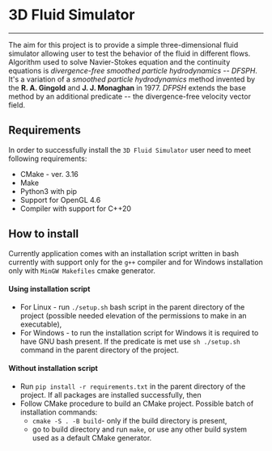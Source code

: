 # 3D Fluid Simulator

---

The aim for this project is to provide a simple three-dimensional fluid simulator allowing user to test the behavior of the fluid in different flows.
Algorithm used to solve Navier-Stokes equation and the continuity equations is _divergence-free smoothed particle hydrodynamics -- DFSPH_. It's a
variation of a _smoothed particle hydrodynamics_ method invented by the **R. A. Gingold** and **J. J. Monaghan** in 1977. _DFPSH_ extends
the base method by an additional predicate -- the divergence-free velocity vector field.

## Requirements

In order to successfully install the `3D Fluid Simulator` user need to meet following requirements:

- CMake - ver. 3.16
- Make
- Python3 with pip
- Support for OpenGL 4.6
- Compiler with support for C++20

## How to install

Currently application comes with an installation script written in bash currently with support only for the `g++` compiler and for Windows
installation only with `MinGW Makefiles` cmake generator.

#### Using installation script

- For Linux - run `./setup.sh` bash script in the parent directory of the project (possible needed elevation of the permissions to make in an executable),
- For Windows - to run the installation script for Windows it is required to have GNU bash present. If the predicate is met use `sh ./setup.sh`
  command in the parent directory of the project.

#### Without installation script

- Run `pip install -r requirements.txt` in the parent directory of the project. If all packages are installed successfully, then
- Follow CMake procedure to build an CMake project. Possible batch of installation commands:
  - `cmake -S . -B build`- only if the build directory is present,
  - go to build directory and run `make`, or use any other build system used as a default CMake generator.
